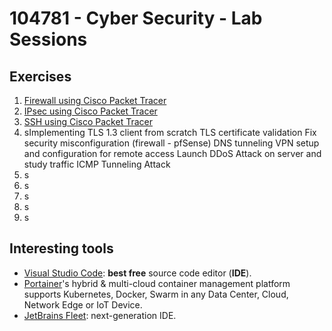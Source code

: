 # 104781 - Cyber Security - Lab Sessions

## Exercises

1. [Firewall using Cisco Packet Tracer](firewall-packet_tracer/README.md)
2. [IPsec using Cisco Packet Tracer](ipsec-packet_tracer/README.md)
3. [SSH using Cisco Packet Tracer](ssh-packet_tracer/README.md)
4. sImplementing TLS 1.3 client from scratch
TLS certificate validation
Fix security misconfiguration (firewall - pfSense)
DNS tunneling
VPN setup and configuration for remote access
Launch DDoS Attack on server and study traffic
ICMP Tunneling Attack
5. s
6. s
7. s
8. s
9. s

## Interesting tools

- [Visual Studio Code](https://code.visualstudio.com): **best free** source code editor (**IDE**).
- [Portainer](https://www.portainer.io/)'s hybrid & multi-cloud container management platform supports Kubernetes, Docker, Swarm in any Data Center, Cloud, Network Edge or IoT Device.
- [JetBrains Fleet](https://www.jetbrains.com/fleet): next-generation IDE.
